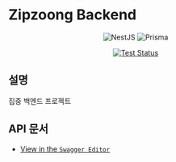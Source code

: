 # Zipzoong Backend

<div align=center>

![NestJS](https://img.shields.io/badge/nestjs-%23E0234E.svg?style=for-the-badge&logo=nestjs&logoColor=white)
![Prisma](https://img.shields.io/badge/Prisma-3982CE?style=for-the-badge&logo=Prisma&logoColor=white)

[![Test Status](https://github.com/zipzoong/zipzoong-backend/actions/workflows/ci.yml/badge.svg?branch=main&event=push)](https://github.com/zipzoong/zipzoong-backend/actions/workflows/ci.yml)

</div>

## 설명

집중 백엔드 프로젝트

## API 문서

- [View in the `Swagger Editor`](https://editor.swagger.io/?url=https://raw.githubusercontent.com/zipzoong/zipzoong-backend/main/packages/api/swagger.json)
